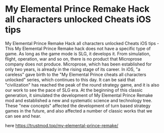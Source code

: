 # My Elemental Prince Remake Hack all characters unlocked Cheats iOS tips

My Elemental Prince Remake Hack all characters unlocked Cheats iOS tips - This My Elemental Prince Remake hack does not have a specific type of game. As long as the game mode is SLG, it develops it. From simulation, flight, operation, war and so on, there is no product that Microprose company does not produce. Microprose, which has been established for only two years, is already in the rising stage of its career. In iOS, "a careless" gave birth to the "My Elemental Prince cheats all characters unlocked" series, which continues to this day. It can be said that "civilization" has reached the peak of the round strategy game, and it is also our work to see the pace of SLG era. At the beginning of this classic generation, it simulated the development of My Elemental Prince Remake mod and established a new and systematic science and technology tree. These "new concepts" affected the development of turn based strategy games in the future, and also affected a number of classic works that we can see and hear.


here https://trustmod.top/my-elemental-prince-remake/
